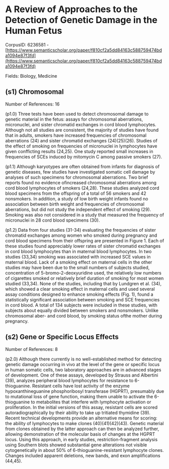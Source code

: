 # A Review of Approaches to the Detection of Genetic Damage in the Human Fetus

CorpusID: 6236581 - [https://www.semanticscholar.org/paper/f810cf2a5dd84163c588759474bda1094e87f3fd](https://www.semanticscholar.org/paper/f810cf2a5dd84163c588759474bda1094e87f3fd)

Fields: Biology, Medicine

## (s1) Chromosomal
Number of References: 16

(p1.0) Three tests have been used to detect chromosomal damage to genetic material in the fetus: assays for chromosomal aberrations, micronuclei, and sister chromatid exchanges in cord blood lymphocytes. Although not all studies are consistent, the majority of studies have found that in adults, smokers have increased frequencies of chromosomal aberrations (24) and sister chromatid exchanges (24)(25)(26). Studies of the effect of smoking on frequencies of micronuclei in lymphocytes have given confficting results (24,25). One study reported small increases in frequencies of SCEs induced by mitomycin C among passive smokers (27).

(p1.1) Although karyotypes are often obtained from infants for diagnosis of genetic diseases, few studies have investigated somatic cell damage by analyses of such specimens for chromosomal aberrations. Two brief reports found no evidence ofincreased chromosomal aberrations among cord blood lymphocytes of smokers (24,28). These studies analyzed cord blood specimens from the offspring of a total of 56 smokers and 42 nonsmokers. In addition, a study of low birth weight infants found no association between birth weight and frequencies of chromosomal aberrations, but did not study the independent effect of smoking (29). Smoking was also not considered in a study that measured the frequency of micronuclei in 28 cord blood specimens (30).

(p1.2) Data from four studies (31-34) evaluating the frequencies of sister chromatid exchanges among women who smoked during pregnancy and cord blood specimens from their offspring are presented in Figure 1. Each of these studies found appreciably lower rates of sister chromatid exchanges in cord blood lymphocytes than in maternal blood lymphocytes. In two studies (33,34) smoking was associated with increased SCE values in maternal blood. Lack of a smoking effect on maternal cells in the other studies may have been due to the small numbers of subjects studied, concentration of 5-bromo-2-deoxyuridine used, the relatively low numbers of cigarettes smoked or relatively brief duration of smoking for most women studied (33,34). None of the studies, including that by Lundgren et al. (34), which showed a clear smoking effect in maternal cells and used several assay conditions designed to enhance smoking effects (Fig. 1), found a statistically significant association between smoking and SCE frequencies in cord blood. A total of 134 subjects were included in these studies, with subjects about equally divided between smokers and nonsmokers. Unlike chromosomal aber- and cord blood, by smoking status ofthe mother during pregnancy.
## (s2) Gene or Specific Locus Effects
Number of References: 8

(p2.0) Although there currently is no well-established method for detecting genetic damage occurring in vivo at the level of the gene or specific locus in human somatic cells, two laboratory approaches are in advanced stages of development. One of these assays, developed by Strauss and Albertini (39), analyzes peripheral blood lymphocytes for resistance to 6-thioguanine. Resistant cells have lost activity of the enzyme hypoxanthineguanine phosphoribosyl transferase (HGPRT), presumably due to mutational loss of gene function, making them unable to activate the 6-thioguanine to metabolites that interfere with lymphocyte activation or proliferation. In the initial versions of this assay, resistant cells are scored autoradiographically by their ability to take up tritiated thymidine (39). Recent technical developments provide an alternative means for scoring: the ability of lymphocytes to make clones (40)(41)(42)(43). Genetic material from clones obtained by the latter approach can then be analyzed further, allowing demonstration of the molecular basis of changes at the HGPRT locus. Using this approach, in early studies, restriction-fragment analysis using Southern blots showed substantial gene alterations not visible cytogenetically in about 50% of 6-thioguanine-resistant lymphocyte clones. Changes included apparent deletions, new bands, and exon amplifications (44,45).
